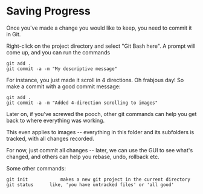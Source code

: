 Saving Progress
===============

Once you've made a change you would like to keep, you need to commit it in Git.

Right-click on the project directory and select "Git Bash here". A prompt will come up, and you can run the commands

    git add .
    git commit -a -m "My descriptive message"

For instance, you just made it scroll in 4 directions. Oh frabjous day! So make a commit with a good commit message:

    git add .
    git commit -a -m "Added 4-direction scrolling to images"

Later on, if you've screwed the pooch, other git commands can help you get back to where everything was working.

This even applies to images -- everything in this folder and its subfolders is tracked, with all changes recorded.

For now, just commit all changes -- later, we can use the GUI to see what's changed, and others can help you rebase, undo, rollback etc.

Some other commands:

    git init            makes a new git project in the current directory
    git status 		like, 'you have untracked files' or 'all good'